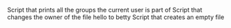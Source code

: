 Script that prints all the groups the current user is part of
Script that changes the owner of the file hello to betty
Script that creates an empty file
